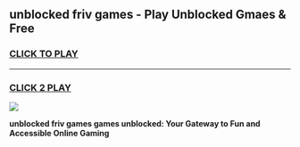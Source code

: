 
## unblocked friv games - Play Unblocked Gmaes & Free
<h3>
<a href="https://news.freeplayer.one?title=unblocked_friv_games&ref=16F">CLICK TO PLAY</a></h3>
<hr>

<h3>
<a href="https://news.freeplayer.one?title=unblocked_friv_games&ref=16F">CLICK 2 PLAY</a>
  
</h3>

<a href="https://news.freeplayer.one?title=unblocked_friv_games&ref=16F/"><img src="https://clearcache.store/games.png"></a>


**unblocked friv games games unblocked: Your Gateway to Fun and Accessible Online Gaming**
